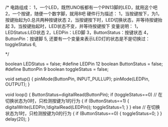 /*
电路组成：
1，一个LED，既然UNO板都有一个PIN13脚的LED，就用这个吧
2，一个按键，随便一个数字脚，就用8吧
硬件行为描述：
1，当按键按下，为1，按键抬起为0.总共两种按键状态
2，当按键按下时，LED切换状态，并等待按键抬起
3，当按键抬起时，LED状态不变，并等待按键按下
变量说明：
1，LEDStatus:LED状态
2，LEDPin：LED脚
3，ButtonStatus：按键状态
4，ButtonPin：按键脚
5, 还要有一个变量来表示LED灯的状态是不是切换过：toggleStatus
6, 

*/

boolean LEDStatus = false;
#define LEDPin 12
boolean ButtonStatus = false;
#define ButtonPin 9
boolean toggleStatus = false;

void setup() {
pinMode(ButtonPin, INPUT_PULLUP);
pinMode(LEDPin, OUTPUT);
}

void loop() {
ButtonStatus=digitalRead(ButtonPin);
if (toggleStatus==0) // 在切换状态为0时，只检测按键为1的行为
{
if (ButtonStatus==1)
{
digitalWrite(LEDPin,!digitalRead(LEDPin));
toggleStatus=1;
}
}
else // 在切换状态为1时，只检测按键为0的行为
{
if (ButtonStatus==0)
{
toggleStatus=0;
}
}
delay(20);
}

